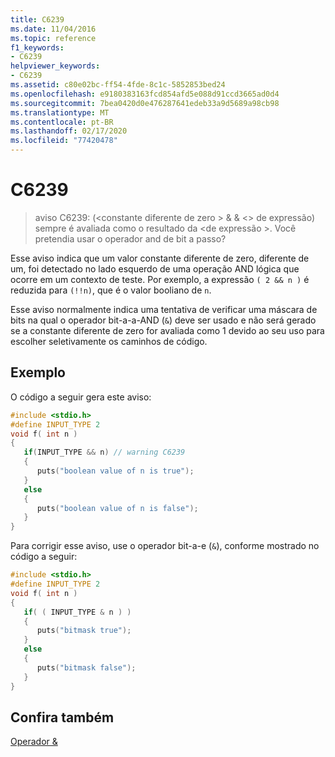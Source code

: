 ```yaml
---
title: C6239
ms.date: 11/04/2016
ms.topic: reference
f1_keywords:
- C6239
helpviewer_keywords:
- C6239
ms.assetid: c80e02bc-ff54-4fde-8c1c-5852853bed24
ms.openlocfilehash: e9180383163fcd854afd5e088d91ccd3665ad0d4
ms.sourcegitcommit: 7bea0420d0e476287641edeb33a9d5689a98cb98
ms.translationtype: MT
ms.contentlocale: pt-BR
ms.lasthandoff: 02/17/2020
ms.locfileid: "77420478"
---
```

# <a name="c6239"></a>C6239

> aviso C6239: (\<constante diferente de zero > & & \<> de expressão) sempre é avaliada como o resultado da \<de expressão >. Você pretendia usar o operador and de bit a passo?

Esse aviso indica que um valor constante diferente de zero, diferente de um, foi detectado no lado esquerdo de uma operação AND lógica que ocorre em um contexto de teste. Por exemplo, a expressão `( 2 && n )` é reduzida para `(!!n)`, que é o valor booliano de `n`.

Esse aviso normalmente indica uma tentativa de verificar uma máscara de bits na qual o operador bit-a-a-AND (`&`) deve ser usado e não será gerado se a constante diferente de zero for avaliada como 1 devido ao seu uso para escolher seletivamente os caminhos de código.

## <a name="example"></a>Exemplo

O código a seguir gera este aviso:

```cpp
#include <stdio.h>
#define INPUT_TYPE 2
void f( int n )
{
   if(INPUT_TYPE && n) // warning C6239
   {
      puts("boolean value of n is true");
   }
   else
   {
      puts("boolean value of n is false");
   }
}
```

Para corrigir esse aviso, use o operador bit-a-e (`&`), conforme mostrado no código a seguir:

```cpp
#include <stdio.h>
#define INPUT_TYPE 2
void f( int n )
{
   if( ( INPUT_TYPE & n ) )
   {
      puts("bitmask true");
   }
   else
   {
      puts("bitmask false");
   }
}
```

## <a name="see-also"></a>Confira também

[Operador &](/dotnet/csharp/language-reference/operators/and-operator)
